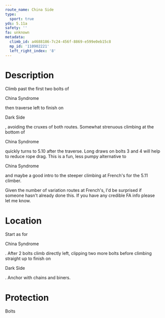 ```yaml
---
route_name: China Side
type:
  sport: true
yds: 5.11a
safety: ''
fa: unknown
metadata:
  climb_id: a4688186-7c24-456f-8869-e599e0eb15c8
  mp_id: '110902221'
  left_right_index: '8'
---
```

# Description
Climb past the first two bolts of

China Syndrome

then traverse left to finish on

Dark Side

, avoiding the cruxes of both routes. Somewhat strenuous climbing at the bottom of

China Syndrome

quickly turns to 5.10 after the traverse. Long draws on bolts 3 and 4 will help to reduce rope drag. This is a fun, less pumpy alternative to

China Syndrome

and maybe a good intro to the steeper climbing at French's for the 5.11 climber.

Given the number of variation routes at French's, I'd be surprised if someone hasn't already done this. If you have any credible FA info please let me know.

# Location
Start as for

China Syndrome

. After 2 bolts climb directly left, clipping two more bolts before climbing straight up to finish on

Dark Side

. Anchor with chains and biners.

# Protection
Bolts
